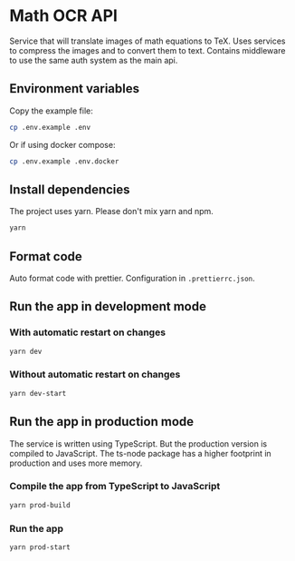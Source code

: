 # Math OCR API

Service that will translate images of math equations to TeX. Uses services to compress the images and to convert them to text. Contains middleware to use the same auth system as the main api.

## Environment variables

Copy the example file:

```bash
cp .env.example .env
```

Or if using docker compose:

```bash
cp .env.example .env.docker
```

## Install dependencies

The project uses yarn. Please don't mix yarn and npm.

```bash
yarn
```

## Format code

Auto format code with prettier. Configuration in `.prettierrc.json`.

## Run the app in development mode

### With automatic restart on changes

```bash
yarn dev
```

### Without automatic restart on changes

```bash
yarn dev-start
```

## Run the app in production mode

The service is written using TypeScript. But the production version is compiled to JavaScript. The ts-node package has a higher footprint in production and uses more memory.

### Compile the app from TypeScript to JavaScript

```bash
yarn prod-build
```

### Run the app

```bash
yarn prod-start
```
